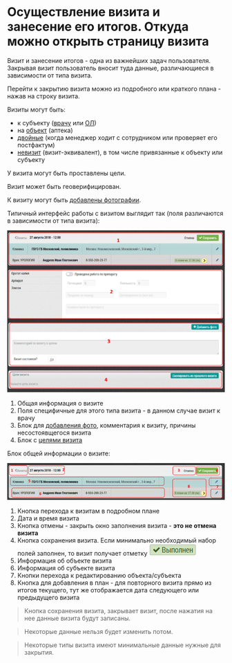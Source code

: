 # Осуществление визита и занесение его итогов. Откуда можно открыть страницу визита

Визит и занесение итогов - одна из важнейших задач пользователя.
Закрывая визит пользователь вносит туда данные, различающиеся в зависимости от типа визита.

Перейти к закрытию визита можно из подробного или краткого плана - нажав на строку визита.

Визиты могут быть:

  - к субъекту ([врачу](rep-visits-subject.html) или [ОЛ](rep-visits-ol.html))
  - на [объект](rep-visits-object.html) (аптека)
  - [двойные](rep-visits-double.html) (когда менеджер ходит с сотрудником или проверяет его постфактум)
  - [невизит](rep-visits-novisit.html) (визит-эквивалент), в том числе привязанные к объекту или субъекту

У визита могут быть проставлены цели.

Визит может быть геоверифицирован.

К визиту могут быть [добавлены фотографии](rep-visits-foto.html).


Типичный интерфейс работы с визитом выглядит так (поля различаются в зависимости от типа визита):

![](../images/rep-visits.png)

  1. Общая информация о визите
  2. Поля специфичные для этого типа визита - в данном случае визит к врачу
  3. Блок для [добавления фото](rep-visits-foto.html), комментария к визиту, причины несостоявщегося визита
  4. Блок с [целями визита](rep-visits-target.html)


Блок общей информации о визите:

![](../images/rep-visits-common.png)

  1. Кнопка перехода к визитам в подробном плане
  2. Дата и время визита
  3. Кнопка отмены - закрыть окно заполнения визита - **это не отмена визита**
  4. Кнопка сохранения визита.
  Если минимально необходимый набор полей заполнен, то визит получает отметку ![](../images/icon-visit-closed.png#inline)
  5. Информация об объекте визита
  6. Информация об субъекте визита
  7. Кнопки перехода к редактированию объекта/субъекта
  8. Кнопка для добавления в план - для повторного визита прямо из итогов текущего, тут же отображается дата следующего или предыдущего визита
  
  
> Кнопка сохранения визита, закрывает визит, после нажатия на нее данные визита будут записаны.

> Некоторые данные нельзя будет изменить потом.

> Некоторые типы визита имеют минимальные данные нужные для закрытия.
